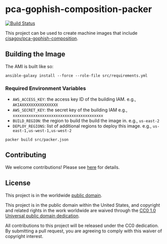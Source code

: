 # pca-gophish-composition-packer #

[![Build Status](https://travis-ci.com/cisagov/pca-gophish-composition-packer.svg?branch=develop)](https://travis-ci.com/cisagov/pca-gophish-composition-packer)

This project can be used to create machine images that include
[cisagov/pca-gophish-composition](https://github.com/cisagov/pca-gophish-composition).

## Building the Image ##

The AMI is built like so:

```console
ansible-galaxy install --force --role-file src/requirements.yml
```

### Required Environment Variables ###

- `AWS_ACCESS_KEY`: the access key ID of the building IAM. e.g., `AKIAXXXXXXXXXXXXXXXX`
- `AWS_SECRET_KEY`: the secret key of the building IAM e.g., `xxxxxxxxxxxxxxxxxxxxxxxxxxxxxxxxxxxxxxxx`
- `BUILD_REGION`: the region to build the build the image in.  e.g., `us-east-2`
- `DEPLOY_REGIONS`: list of additional regions to deploy this image. e.g., `us-east-1,us-west-1,us-west-2`

```console
packer build src/packer.json
```

## Contributing ##

We welcome contributions!  Please see [here](CONTRIBUTING.md) for
details.

## License ##

This project is in the worldwide [public domain](LICENSE).

This project is in the public domain within the United States, and
copyright and related rights in the work worldwide are waived through
the [CC0 1.0 Universal public domain
dedication](https://creativecommons.org/publicdomain/zero/1.0/).

All contributions to this project will be released under the CC0
dedication. By submitting a pull request, you are agreeing to comply
with this waiver of copyright interest.
